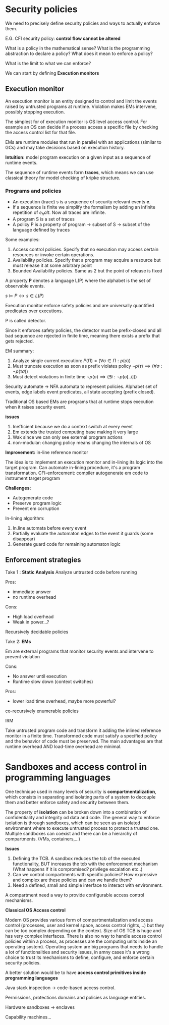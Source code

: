 # Security policies

We need to precisely define security policies and ways to actually enforce them.

E.G. CFI security policy: **control flow cannot be altered**

What is a policy in the mathematical sense? 
What is the programming abstraction to declare a policy?
What does it mean to enforce a policy?

What is the limit to what we can enforce?

We can start by defining **Execution monitors**


## Execution monitor

An execution monitor is an entity designed to control and limit the events raised by untrusted programs at runtime. Violation makes EMs intervene, possibly stopping execution.

The simplest for of execution monitor is OS level access control. For example an OS can decide if a process access a specific file by checking the access control list for that file.


EMs are runtime modules that run in parallel with an applications (similar to GCs) and may take decisions based on execution history.

**Intuition:** model program execution on a given input as a sequence of runtime events.


The sequence of runtime events form **traces**, which means we can use classical theory for model checking of kripke structure.

### Programs and policies

- An execution (trace) s is a sequence of security relevant events **e**.
- If a sequence is finite we simplify the formalism by adding an infinite repetition of $e_halt$. Now all traces are infinite.
- A program S is a set of traces 
- A policy P is a property of program -> subset of S ->  subset of the language defined by traces


Some examples:
1. Access control policies. Specify that no execution may access certain resources or invoke certain operations.
2. Availability policies. Specify that a program may acquire a resource but must release it at some arbitrary point
3. Bounded Availability policies. Same as 2 but the point of release is fixed
   

A property **P** denotes a language L(P) where the alphabet is the set of observable events.

$s \models P \leftrightarrow s \in L(P)$


Execution monitor enforce safety policies and are universally quantified predicates over executions.

P is called detector.

Since it enforces safety policies, the detector must be prefix-closed and all bad sequence are rejected in finite time, meaning there exists a prefix that gets rejected.


EM summary:


1. Analyze single current execution: 
   $P(\Pi) = (\forall \sigma \in \Pi: p(\sigma))$
2. Must truncate execution as soon as prefix violates policy 
   $\neg p(\tau) \implies (\forall \sigma: \neg p(\tau \sigma))$
3. Must detect violations in finite time
   $\neg p(\sigma) \implies (\exists i: \neg p(\sigma[..i]))$  

Security automate -> NFA automata to represent policies. Alphabet set of events, edge labels event predicates, all state accepting (prefix closed).


Traditional OS based EMs are programs that at runtime stops execution when it raises security event. 

**issues**
1. Inefficient because we do a context switch at every event 
2. Em extends the trusted computing base making it very large 
3. Wak since we can only see external program actions
4. non-modular: changing policy means changing the internals of OS


**Improvement:** in-line reference monitor

The idea is to implement an execution monitor and in-lining its logic into the target program. Can automate in-lining procedure, it's a program transformation.
CFI-enforcement: compiler autogenerate em code to instrument target program

**Challenges:**
- Autogenerate code 
- Preserve program logic
- Prevent em corruption
  
In-lining algorithm:
1. In.line automata before every event 
2. Partially evaluate the automaton edges to the event it guards (some disappear)
3. Generate guard code for remaining automaton logic


## Enforcement strategies

Take 1 : **Static Analysis**
Analyze untrusted code before running

Pros:
- immediate answer 
- no runtime overhead

Cons: 
- High load overhead 
- Weak in power...?

Recursively decidable policies 

Take 2: **EMs**

Em are external programs that monitor security events and intervene to prevent violation

Cons:
- No answer until execution 
- Runtime slow down (context switches)

Pros: 
- lower load time overhead, maybe more powerful? 

co-recursively enumerable policies


IRM 

Take untrusted program code and transform it adding  the inlined reference monitor  in a finite time. Transformed code must satisfy a specified policy and the behavior of code must be preserved. The main advantages are that runtime overhead AND load-time overhead are minimal.


# Sandboxes and access control in programming languages


One technique used in many levels of security is **compartmentalization**, which consists in separating and isolating parts of a system to decouple them and better enforce safety and security between them. 

The property of **isolation** can be broken down into a combination of confidentiality and integrity od data and code. The general way to enforce isolation is through sandboxes, which can be seen as an isolated environment where to execute untrusted process to protect a trusted one. Multiple sandboxes can coexist and there can be a hierarchy of compartments.
(VMs, containers,...)


**Issues**

1. Defining the TCB. A sandbox reduces the tcb of the executed functionality, BUT increases the tcb with the enforcement mechanism (What happens if it is compromised? privilege escalation etc..)
2. Can we control compartments with specific policies? How expressive and complex are these policies and can we handle them?
3. Need a defined, small and simple interface to interact with environment.

A compartment need a way to provide configurable access control mechanisms.

**Classical OS Access control**

Modern OS provides various form of compartmentalization and access control (processes, user and kernel space, access control rights,...) but they can be too complex depending on the context. Size of OS TCB is huge and has very complex interfaces. There is also no way to handle access control policies within a process, as processes are the computing units inside an operating system). Operating system are big programs that needs to handle a lot of functionalities and security issues, in amny cases it's a wrong choice to trust its mechanisms to define, configure, and enforce certain security policies.

A better solution would be to have **access control primitives inside programming languages**


Java stack inspection -> code-based access control.

Permissions, protections domains and policies as language entities.

Hardware sandboxes -> enclaves


Capability machines...